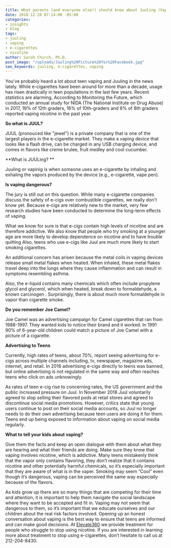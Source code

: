 ```yaml
---
title: What parents (and everyone else!) should know about Juuling (Vaping)
date: 2018-12-26 07:14:00 -05:00
categories:
- insights
- blog
tags:
- juuling
- vaping
- e-cigarettes
- nicotine
author: Sarah Church, Ph.D.
post_image: "/uploads/Juuling%20Picture%20for%20Facebook.jpg"
seo_keywords: juuling, e-cigarettes, vaping
---
```


You’ve probably heard a lot about teen vaping and Juuling in the news lately.   While e-cigarettes have been around for more than a decade, usage has risen drastically in teen populations in the last few years. Recent statistics are alarming, According to Monitoring the Future, which conducted an annual study for NIDA (The National Institute on Drug Abuse) in 2017, 19% of 12th graders, 16% of 10th-graders and 8% of 8th graders reported vaping nicotine in the past year.

**So what is JUUL?**

JUUL (pronouced like "jewel") is a private company that is one of the largest players in the e-cigarette market.  They make a vaping device that looks like a flash drive, can be charged in any USB charging device, and comes in flavors like creme brulee, fruit medley and cool cucumber.

\*\*What is JUULing? \*\*

Juuling or vapinig is when someone uses an e-cigarette by inhaling and exhaling the vapors produced by the device (e.g., e-cigarette, vape pen).

**Is vaping dangerous?**

The jury is still out on this question.  While many e-cigarette companies discuss the safety of e-cigs over combustible cigarettes, we really don't know yet.  Because e-cigs are relatively new to the market, very few research studies have been conducted to determine the long-term effects of vaping.

What we know for sure is that e-cigs contain high levels of nicotine and are therefore addictive.  We also know that people who try smoking at a younger age are more likely to develop dependence on nicotine and to have trouble quitting  Also, teens who use e-cigs like Juul are much more likely to start smoking cigarettes.

An additional concern has arisen because the metal coils in vaping devices release small metal flakes when heated. When inhaled, these metal flakes travel deep into the lungs where they cause inflammation and can result in symptoms resembling asthma.

Also, the e-liquid contains many chemicals which often include propylene glycol and glycerol, which when heated, break down to formaldehyde, a known carcinogen . Surprisingly, there is about much more formaldehyde in vapor than cigarette smoke.

**Do you remember Joe Camel?**

Joe Camel was an advertising campaign for Camel cigarettes that ran from 1988-1997.  They wanted kids to notice their brand and it worked.  In 1991 90% of 6-year-old children could match a picture of Joe Camel with a picture of a cigarette.

**Advertising to Teens**

Currently, high rates of teens, about 70%, report seeing advertising for e-cigs across multiple channels including, tv, newspaper, magazine ads, internet, and retail.  In 2016 advertising e-cigs directly to teens was banned, but online advertising is not regulated in the same way and often reaches teens who click on ads unknowingly.

As rates of teen e-cig rise to concerning rates, the US government and the public increased pressure on Juul.  In November 2018 Juul voluntarily agreed to stop selling their flavored pods at retail stores and agreed to discontinue social media promotions. However, critics state that young users continue to post on their social media accounts, so Juul no longer needs to do their own advertising because teen users are doing it for them.  Teens end up being exposed to information about vaping on social media regularly.

**What to tell your kids about vaping?**

Give them the facts and keep an open dialogue with them about what they are hearing and what their friends are doing.  Make sure they know that vaping involves nicotine, which is addictive. Many teens mistakenly think that the vapor only contains flavoring, they don’t realize that it contains nicotine and other potentially harmful chemicals, so it’s especially important that they are aware of what is in the vaper. Smoking may seem “Cool” even though it’s dangerous, vaping can be perceived the same way especially because of the flavors.

As kids grow up there are so many things that are competing for their time and attention, it is important to help them navigate the social landscape where they want to be accepted and fit in. Vaping may not seem that dangerous to them, so it’s important that we educate ourselves and our children about the real risk factors involved.  Opening up an honest conversation about vaping is the best way to ensure that teens are informed and can make good decisions. At [Elevate360](https://elevate360.com/) we provide treatment for people who struggle to stop using nicotine.  If you are interested in learning more about treatment to stop using e-cigarettes, don’t hesitate to call us at 212-204-8430.